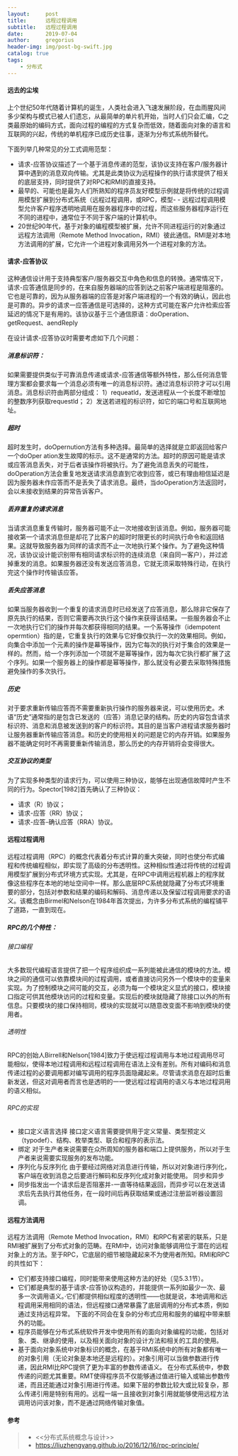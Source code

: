 ```yaml
---
layout:     post
title:      远程过程调用
subtitle:   远程过程调用
date:       2019-07-04
author:     gregorius
header-img: img/post-bg-swift.jpg
catalog: true
tags:
    - 分布式
---
```


#### 远去的尘埃

上个世纪50年代随着计算机的诞生，人类社会进入飞速发展阶段，在血雨腥风间多少架构与模式已被人们遗忘，从最简单的单片机开始，当时人们只会汇编，C之类最原始的编码方式，面向过程的编程的方式复杂而低效，随着面向对象的语言和互联网的兴起，传统的单机程序已成历史往事，逐渐为分布式系统所替代。

下面列举几种常见的分工式调用范型：
- 请求-应答协议描述了一个基于消息传递的范型，该协议支持在客户/服务器计算中遇到的消息双向传输。尤其是此类协议为远程操作的执行请求提供了相关的底层支持，同时提供了对RPC和RMI的直接支持。
- 最早的、可能也是最为人们所熟知的程序员友好模型示例就是将传统的过程调用模型扩展到分布式系统（远程过程调用，或RPC，模型- - 远程过程调用模型允许客户程序透明地调用在服务器程序中的过程，而这些服务器程序运行在不同的进程中，通常位于不同于客户端的计算机中。
- 20世纪90年代，基于对象的编程模型被扩展，允许不同进程运行的对象通过远程方法调用（Remote Method Invocation，RMI）彼此通信。RMI是对本地方法调用的扩展，它允许一个进程对象调用另外一个进程对象的方法。

#### 请求-应答协议

这种通信设计用于支持典型客户/服务器交互中角色和信息的转换。通常情况下，请求-应答通信是同步的，在来自服务器端的应答到达之前客户端进程是阻塞的。它也是可靠的，因为从服务器端的应答是对客户端进程的一个有效的确认，因此也是可靠的。异步的请求一应答通信是可选择的，这种方式可能在客户允许检索应答延迟的情况下是有用的。该协议基于三个通信原语：doOperation、getRequest、aendReply

在设计请求-应答协议时需要考虑如下几个问题：
##### 消息标识符：
如果需要提供类似于可靠消息传递或请求-应答通信等额外特性，那么任何消息管理方案都会要求每一个消息必须有唯一的消息标识符。通过消息标识符才可以引用消息。消息标识符由两部分组成：
1）requeatld，发送进程从一个长度不断增加的整数序列获取requestld；
2）发送若进程的标识符，如它的端口号和互联网地址。

##### 超时
超时发生时，doOpernution方法有多种选择。最简单的选择就是立即返回给客户一个doOper ation发生故障的标示。这不是通常的方法。超时的原因可能是请求或应答消息丢失，对于后者该操作将被执行。为了避免消息丢失的可能性，doOperation方法会重复地发送请求消息直到它收到应答，或已有理由相信延迟是因为服务器未作应答而不是丢失了请求消息。最终，当doOperation方法返回时，会以未接收到结果的异常告诉客户。
##### 丢弃重复的请求消息
当请求消息重复传输时，服务器可能不止一次地接收到该消息。例如，服务器可能接收第一个请求消息但是却花了比客户的超时时限更长的时间执行命令和返回结果。这就导致服务器为同样的请求而不止一次地执行某个操作。为了避免这种情况，该协议设计能识别带有相同请求标识符的连续消息（来自同一客户），并过滤掉重发的消息。如果服务器还没有发送应答消息，它就无须采取特殊行动，在执行完这个操作时传输该应答。
##### 丢失应答消息
如果当服务器收到一个重复的请求消息时已经发送了应答消息，那么除非它保存了原先执行的结果，否则它需要再次执行这个操作来获得该结果。一些服务器会不止一次地执行它们的操作并每次都获得相同的结果。一个系等操作（idempotent opermtion）指的是，它重复执行的效果与它好像仅执行一次的效果相同。例如，向集合中添加一个元素的操作是幕等操作，因为它每次的执行对于集合的效果是一样的。然而，给一个序列添加一个项就不是幂等操作，因为每次它执行都扩展了这个序列。如果一个服务器上的操作都是幂等操作，那么就没有必要去采取特殊措施避免操作的多次执行。
##### 历史
对于要求重新传输应答而不需要重新执行操作的服务器来说，可以使用历史。术语“历史”通常指的是包含已发送的（应答）消息记录的结构。历史的内容包含请求标识符、消息和消息被发送到的客户的标识符。其目的是当客户进程请求服务器时让服务器重新传输应答消息。和历史的使用相关的问题是它的内存开销。如果服务器不能确定何时不再需要重新传输消息，那么历史的内存开销将会变得很大。

##### 交互协议的类型
为了实现多种类型的请求行为，可以使用三种协议，能够在出现通信故障时产生不同的行为。Spector[1982]首先确认了三种协议：
- 请求（R）协议；
- 请求-应答（RR）协议；
- 请求-应答-确认应答（RRA）协议。

#### 远程过程调用

远程过程调用（RPC）的概念代表着分布式计算的重大突破，同时也使分布式编程和传统编程相似，即实现了高级的分布透明性。这种相似性通过将传统的过程调用模型扩展到分布式环境方式实现。尤其是，在RPC中调用远程机器上的程序就像这些程序在本地的地址空间中一样。那么底层RPC系统就隐藏了分布式环境重要的部分，包括对参数和结果的编码和解码、消息传递以及保留过程调用要求的语义。该概念由Birmel和Nelson在1984年首次提出，为许多分布式系统的编程铺平了道路，一直到现在。

##### RPC的几个特性：
###### 接口编程
大多数现代编程语言提供了把一个程序组织成一系列能被此通信的模块的方法。模块之间的通信可以依靠模块间的过程调用，或者直接访问另外一个模块中的变量来实现。为了控制模块之间可能的交互，必须为每一个模块定义显式的接口，模块接口指定可供其他模块访问的过程和变量。实现后的模块就隐藏了除接口以外的所有信息。只要模块的接口保持相同，模块的实现就可以随意改变面不影响到模块的使用者。

###### 透明性
RPC的创始人Birrell和Nelson[1984]致力于使远程过程调用与本地过程调用尽可能相似，使得本地过程调用和远程过程调用在语法上没有差别。所有对编码和消息传递过程的必要调用都对编写调用的程序员面隐藏起来。尽管请求消息在超时后重新发送，但这对调用者而言也是透明的一一使远程过程调用的语义与本地过程洞用的语义相似。

###### RPC的实现

- 接口定义语言选择
接口定义语言需要提供用于定义常量、类型预定义（typodef）、结构、枚举类型、联合和程序的表示法。
- 绑定
对于生产者来说需要在众所周知的服务器和端口上提供服务，所以对于生产者来说需要实现服务的发布功能。
- 序列化与反序列化
由于要经过网络对消息进行传输，所以对对象进行序列化，客户端在收到消息之后要进行解码和反序列化成对象对能使用。
同步和异步
- 同步指发出一个请求后是否阻塞并-一直等待结果返回，而异步可以在发送请求后先去执行其他任务，在一段时间后再获取结果或通过注册监听器设置回调。

#### 远程方法调用
远程方法调用（Remote Method Invocation，RMI）和RPC有紧密的联系，只是RMI被扩展到了分布式对象的范畴。在RMl中，访问对象能够调用位于潜在的远程对象上的方法。至于RPC，它底层的细节被隐藏起来不为使用者所知。RMI和RPC的共性如下：
- 它们都支持接口编程，同时能带来使用这种方法的好处（见5.3.1节）。
- 它们都是典型的基于请求-应答协议构造的，并能提供一系列如最少一次、最多一次调用语义。·它们都提供相似程度的透明性——也就是说，本地调用和远程调用采用相同的语法，但远程接口通常暴露了底层调用的分布式本质，例如通过支持远程异常。
下面的不同会在复杂的分布式应用和服务的编程中带来额外的功能。
- 程序员能够在分布式系统软件开发中使用所有的面向对象编程的功能，包括对象、类、继承的使用，以及相关面向对象的设计方法和相关的工具的使用。
- 基于面向对象系统中对象标识的概念，在基于RMl系统中的所有对象都有唯一的对象引用（无论对象是本地还是远程的）。对象引用可以当做参数进行传递，因此RMI比RPC提供了更为丰富的参数传递语义。
在分布式系统中，参数传递的问题尤其重要。RMT使得程序员不仅能够通过值进行输入或输出参数传递，而且还能通过对象引用进行传递。如果下层的参数比较大或比较复杂，那么传递引用是特别有用的。远程一端一且接收到对象引用就能够使用远程方法调用访问该对象，而不是通过网络传输对象值。

#### 参考
> - <<分布式系统概念与设计>>
> - https://liuzhengyang.github.io/2016/12/16/rpc-principle/


